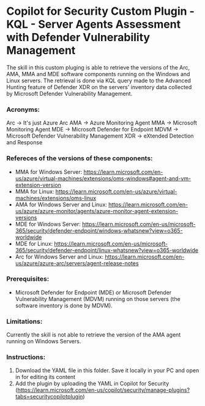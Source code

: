 # Copilot for Security Custom Plugin - KQL - Server Agents Assessment with Defender Vulnerability Management

The skill in this custom pluging is able to retrieve the versions of the Arc, AMA, MMA and MDE software components running on the Windows and Linux servers. The retrieval is done via KQL query made to the Advanced Hunting feature of Defender XDR on the servers' inventory data collected by Microsoft Defender Vulnerability Management.

### Acronyms:
Arc -> It's just Azure Arc
AMA -> Azure Monitoring Agent
MMA -> Microsoft Monitoring Agent
MDE -> Microsoft Defender for Endpoint
MDVM -> Microsoft Defender Vulnerability Management
XDR -> eXtended Detection and Response


### Refereces of the versions of these components: 
* MMA for Windows Server: https://learn.microsoft.com/en-us/azure/virtual-machines/extensions/oms-windows#agent-and-vm-extension-version
* MMA for Linux: https://learn.microsoft.com/en-us/azure/virtual-machines/extensions/oms-linux
* AMA for Windows Server  and Linux: https://learn.microsoft.com/en-us/azure/azure-monitor/agents/azure-monitor-agent-extension-versions
* MDE for Windows Server: https://learn.microsoft.com/en-us/microsoft-365/security/defender-endpoint/windows-whatsnew?view=o365-worldwide
* MDE for Linux: https://learn.microsoft.com/en-us/microsoft-365/security/defender-endpoint/linux-whatsnew?view=o365-worldwide
* Arc for Windows Server and Linux: https://learn.microsoft.com/en-us/azure/azure-arc/servers/agent-release-notes


### Prerequisites:
* Microsoft Defender for Endpoint (MDE) or Microsoft Defender Vulnerability Management (MDVM) running on those servers (the software inventory is done by MDVM).


### Limitations:
Currently the skill is not able to retrieve the version of the AMA agent running on Windows Servers. 


### Instructions: 
1. Download the YAML file in this folder. Save it locally in your PC and open in for editing its content
2. Add the plugin by uploading the YAML in Copilot for Security (https://learn.microsoft.com/en-us/copilot/security/manage-plugins?tabs=securitycopilotplugin)

